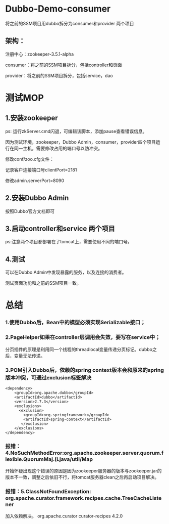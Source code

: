 # Dubbo-Demo-consumer
将之前的SSM项目用dubbo拆分为consumer和provider 两个项目

## 架构：

注册中心：zookeeper-3.5.1-alpha

consumer：将之前的SSM项目拆分，包括controller和页面

provider：将之前的SSM项目拆分，包括service，dao

# 测试MOP
## 1.安装zookeeper
ps: 运行zkServer.cmd闪退，可编辑该脚本，添加pause查看错误信息。

因为测试环境，zookeeper，Dubbo Admin，consumer，provider四个项目运行在同一主机，需要修改占用的端口号以防冲突。

修改conf/zoo.cfg文件：

记录客户连接端口号clientPort=2181

修改admin.serverPort=8090
## 2.安装Dubbo Admin 
按照Dubbo官方文档即可

## 3.启动controller和service 两个项目
ps:注意两个项目都部署在了tomcat上，需要使用不同的端口号。

## 4.测试
可以在Dubbo Admin中发现暴露的服务，以及连接的消费者。

测试页面功能和之前的SSM项目一致。

# 总结

### 1.使用Dubbo后，Bean中的模型必须实现Serializable接口；
### 2.PageHelper如果在controller层调用会失效，要写在service中；
分页插件的原理是利用同一个线程的threadlocal变量传递分页标记。dubbo之后，变量无法传递。
### 3.POM引入Dubbo后，依赖的spring context版本会和原来的spring版本冲突，可通过exclusion标签解决
    <dependency>
        <groupId>org.apache.dubbo</groupId>
        <artifactId>dubbo</artifactId>
        <version>2.7.3</version>
        <exclusions> 
          <exclusion> 
            <groupId>org.springframework</groupId> 
            <artifactId>spring-context</artifactId> 
           </exclusion> 
        </exclusions>
    </dependency>
    
### 报错：4.NoSuchMethodError:org.apache.zookeeper.server.quorum.flexible.QuorumMaj.<init>(Ljava/util/Map 
开始怀疑出现这个错误的原因是因为zookeeper服务器的版本与zookeeper.jar的版本不一致，调整之后依旧不行，将tomcat服务器clean之后再启动项目解决。

### 报错：5.ClassNotFoundException: org.apache.curator.framework.recipes.cache.TreeCacheListener
加入依赖解决。
    <!-- https://mvnrepository.com/artifact/org.apache.curator/curator-recipes -->
        <dependency>
            <groupId>org.apache.curator</groupId>
            <artifactId>curator-recipes</artifactId>
            <version>4.2.0</version>
        </dependency>
     
